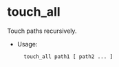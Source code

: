 touch_all
=========

Touch paths recursively.

* Usage:

  ```bash
    touch_all path1 [ path2 ... ]
  ```